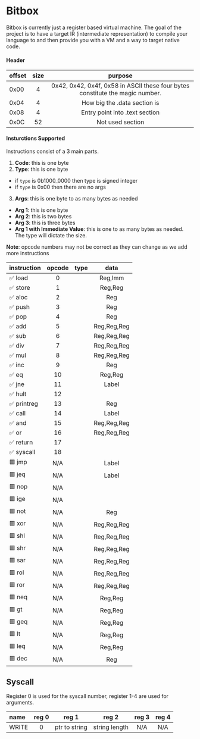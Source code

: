 # Bitbox

Bitbox is currently just a register based virtual machine.  The goal of the project is to have a target IR (intermediate representation) to compile your language to and then provide you with a VM and a way to target native code.

#### Header
| offset | size | purpose                                       |
|:-------|:----:|:---------------------------------------------:|
|  0x00  |  4   | 0x42, 0x42, 0x4f, 0x58 in ASCII these four bytes constitute the magic number.|
|  0x04  |  4   | How big the .data section is                  |
|  0x08  |  4   | Entry point into .text section                |
|  0x0C  |  52  | Not used section                              |

#### Insturctions Supported

Instructions consist of a 3 main parts.

1. **Code**: this is one byte
2. **Type**: this is one byte
  - if `type` is 0b1000_0000 then type is signed integer
  - if `type` is 0x00 then there are no args
3. **Args**: this is one byte to as many bytes as needed
  - **Arg 1**: this is one byte
  - **Arg 2**: this is two bytes
  - **Arg 3**: this is three bytes
  - **Arg 1 with Immediate Value**: this is one to as many bytes as needed. The type will dictate the size.

**Note**: opcode numbers may not be correct as they can change as we add more instructions

|instruction |opcode| type |                 data         |
|:-----------|:----:|:----:|:----------------------------:|
|✅  load    | 0    |      | Reg,Imm|
|✅  store   | 1    |      | Reg,Reg|
|✅  aloc    | 2    |      | Reg|
|✅  push    | 3    |      | Reg|
|✅  pop     | 4    |      | Reg|
|✅  add     | 5    |      | Reg,Reg,Reg|
|✅  sub     | 6    |      | Reg,Reg,Reg|
|✅  div     | 7    |      | Reg,Reg,Reg|
|✅  mul     | 8    |      | Reg,Reg,Reg|
|✅  inc     | 9    |      | Reg|
|✅  eq      | 10   |      | Reg,Reg|
|✅  jne     | 11   |      | Label|
|✅  hult    | 12   |      ||
|✅  printreg| 13   |      | Reg|
|✅  call    | 14   |      | Label|
|✅  and     | 15   |      | Reg,Reg,Reg|
|✅  or      | 16   |      | Reg,Reg,Reg|
|✅  return  | 17   |      ||
|✅  syscall | 18   |      ||
|🟥  jmp     | N/A  |      | Label|
|🟥  jeq     | N/A  |      | Label|
|🟥  nop     | N/A  |      ||
|🟥  ige     | N/A  |      ||
|🟥  not     | N/A  |      | Reg|
|🟥  xor     | N/A  |      | Reg,Reg,Reg|
|🟥  shl     | N/A  |      | Reg,Reg,Reg|
|🟥  shr     | N/A  |      | Reg,Reg,Reg|
|🟥  sar     | N/A  |      | Reg,Reg,Reg|
|🟥  rol     | N/A  |      | Reg,Reg,Reg|
|🟥  ror     | N/A  |      | Reg,Reg,Reg|
|🟥  neq     | N/A  |      | Reg,Reg|
|🟥  gt      | N/A  |      | Reg,Reg|
|🟥  geq     | N/A  |      | Reg,Reg|
|🟥  lt      | N/A  |      | Reg,Reg|
|🟥  leq     | N/A  |      | Reg,Reg|
|🟥  dec     | N/A  |      | Reg|

## Syscall

Register 0 is used for the syscall number, register 1-4 are used for arguments.

| name | reg 0 |      reg 1    |     reg 2     | reg 3 | reg 4 |
|:-----|:-----:|:-------------:|:-------------:|:-----:|:-----:|
|WRITE | 0     | ptr to string | string length | N/A   | N/A   |
